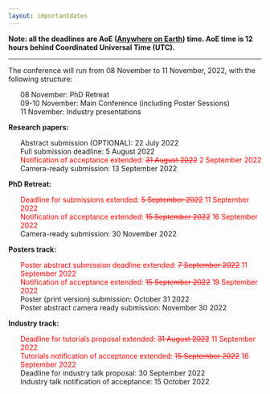 ```yaml
---
layout: importantdates
---
```


<div>
<b>Note: all the deadlines are AoE (<b><a href="https://www.worldtimeserver.com/time-zones/aoe/#:~:text=Anywhere%20on%20Earth%20or%20AoE,the%20Pacific%20all%20year%20round." target="_blank">Anywhere on Earth</a></b>) time. AoE time is 12 hours behind Coordinated Universal Time (UTC).</b>
    <hr class="my-4">
    <p>The conference will run from 08 November to 11 November, 2022, with the following structure:
        <ul style="list-style: none;">
            <li>08 November: PhD Retreat</li>
            <li>09-10 November: Main Conference (including Poster Sessions)</li>
            <li>11 November: Industry presentations</li>
        </ul>    
    </p>
    <p class="lead">
    <p><b>Research papers:</b>
    <ul style="list-style: none;">
    <li>Abstract submission (OPTIONAL): 22 July 2022</li>
    <li>Full submission deadline: 5 August 2022</li>
    <li style="color:red">Notification of acceptance extended: <s>31 August 2022</s> 2 September 2022</li>
    <li>Camera-ready submission: 13 September 2022</li>
    </ul>
    </p>
    </p>
    <p><b>PhD Retreat:</b></p>
    <ul style="list-style: none;">
        <li style="color:red">Deadline for submissions extended: <s>5 September 2022</s> 11 September 2022</li>
        <li style="color:red">Notification of acceptance extended: <s>15 September 2022</s> 16 September 2022</li>
        <li>Camera-ready submission: 30 November 2022</li>
    </ul>
    <p><b>Posters track:</b></p>
    <ul style="list-style: none;">
        <li style="color:red">Poster abstract submission deadline extended: <s>7 September 2022</s> 11 September 2022</li>
        <li style="color:red">Notification of acceptance extended: <s>15 September 2022</s> 19 September 2022</li>
        <li>Poster (print version) submission: October 31 2022</li>
        <li>Poster abstract camera ready submission: November 30 2022</li>
    </ul>
        <p><b>Industry track:</b></p>
    <ul style="list-style: none;">
        <li style="color:red">Deadline for tutorials proposal extended: <s>31 August 2022</s> 11 September 2022</li>
        <li style="color:red">Tutorials notification of acceptance extended: <s>15 September 2022</s> 16 September 2022</li>
        <li>Deadline for industry talk proposal: 30 September 2022</li>
        <li>Industry talk notification of acceptance:  15 October 2022</li>
    </ul>

</div>
